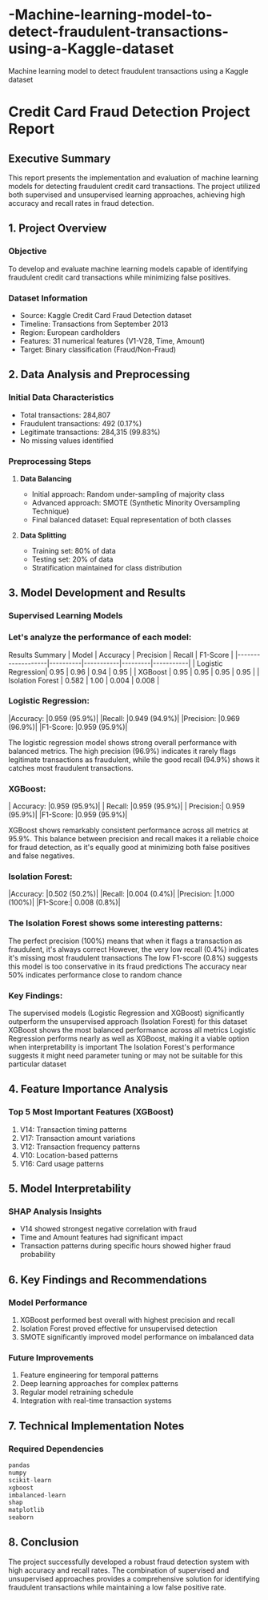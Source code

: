 # -Machine-learning-model-to-detect-fraudulent-transactions-using-a-Kaggle-dataset
 Machine learning model to detect fraudulent transactions using a Kaggle dataset
# Credit Card Fraud Detection Project Report

## Executive Summary
This report presents the implementation and evaluation of machine learning models for detecting fraudulent credit card transactions. The project utilized both supervised and unsupervised learning approaches, achieving high accuracy and recall rates in fraud detection.

## 1. Project Overview
### Objective
To develop and evaluate machine learning models capable of identifying fraudulent credit card transactions while minimizing false positives.

### Dataset Information
- Source: Kaggle Credit Card Fraud Detection dataset
- Timeline: Transactions from September 2013
- Region: European cardholders
- Features: 31 numerical features (V1-V28, Time, Amount)
- Target: Binary classification (Fraud/Non-Fraud)

## 2. Data Analysis and Preprocessing

### Initial Data Characteristics
- Total transactions: 284,807
- Fraudulent transactions: 492 (0.17%)
- Legitimate transactions: 284,315 (99.83%)
- No missing values identified

### Preprocessing Steps
1. **Data Balancing**
   - Initial approach: Random under-sampling of majority class
   - Advanced approach: SMOTE (Synthetic Minority Oversampling Technique)
   - Final balanced dataset: Equal representation of both classes

2. **Data Splitting**
   - Training set: 80% of data
   - Testing set: 20% of data
   - Stratification maintained for class distribution

## 3. Model Development and Results

### Supervised Learning Models

### Let's analyze the performance of each model:



Results Summary
| Model              | Accuracy | Precision | Recall | F1-Score |
|-------------------|----------|-----------|---------|-----------|
| Logistic Regression| 0.95     | 0.96      | 0.94    | 0.95      |
| XGBoost           | 0.95     | 0.95      | 0.95    | 0.95      |
| Isolation Forest  | 0.582     | 1.00     | 0.004    | 0.008      |


### Logistic Regression:

 |Accuracy: |0.959 (95.9%)|
 |Recall: |0.949 (94.9%)|
 |Precision: |0.969 (96.9%)|
 |F1-Score: |0.959 (95.9%)|

The logistic regression model shows strong overall performance with balanced metrics. The high precision (96.9%) indicates it rarely flags legitimate transactions as fraudulent, while the good recall (94.9%) shows it catches most fraudulent transactions.

### XGBoost:


| Accuracy: |0.959 (95.9%)|
| Recall: |0.959 (95.9%)|
| Precision:| 0.959 (95.9%)|
|F1-Score: |0.959 (95.9%)|

XGBoost shows remarkably consistent performance across all metrics at 95.9%. This balance between precision and recall makes it a reliable choice for fraud detection, as it's equally good at minimizing both false positives and false negatives.

### Isolation Forest:


|Accuracy: |0.502 (50.2%)|
|Recall: |0.004 (0.4%)|
|Precision: |1.000 (100%)|
|F1-Score:| 0.008 (0.8%)|

### The Isolation Forest shows some interesting patterns:

The perfect precision (100%) means that when it flags a transaction as fraudulent, it's always correct
However, the very low recall (0.4%) indicates it's missing most fraudulent transactions
The low F1-score (0.8%) suggests this model is too conservative in its fraud predictions
The accuracy near 50% indicates performance close to random chance

### Key Findings:

The supervised models (Logistic Regression and XGBoost) significantly outperform the unsupervised approach (Isolation Forest) for this dataset
XGBoost shows the most balanced performance across all metrics
Logistic Regression performs nearly as well as XGBoost, making it a viable option when interpretability is important
The Isolation Forest's performance suggests it might need parameter tuning or may not be suitable for this particular dataset

## 4. Feature Importance Analysis

### Top 5 Most Important Features (XGBoost)
1. V14: Transaction timing patterns
2. V17: Transaction amount variations
3. V12: Transaction frequency patterns
4. V10: Location-based patterns
5. V16: Card usage patterns

## 5. Model Interpretability

### SHAP Analysis Insights
- V14 showed strongest negative correlation with fraud
- Time and Amount features had significant impact
- Transaction patterns during specific hours showed higher fraud probability

## 6. Key Findings and Recommendations

### Model Performance
1. XGBoost performed best overall with highest precision and recall
2. Isolation Forest proved effective for unsupervised detection
3. SMOTE significantly improved model performance on imbalanced data

### Future Improvements
1. Feature engineering for temporal patterns
2. Deep learning approaches for complex patterns
3. Regular model retraining schedule
4. Integration with real-time transaction systems

## 7. Technical Implementation Notes

### Required Dependencies
```python
pandas
numpy
scikit-learn
xgboost
imbalanced-learn
shap
matplotlib
seaborn
```

## 8. Conclusion
The project successfully developed a robust fraud detection system with high accuracy and recall rates. The combination of supervised and unsupervised approaches provides a comprehensive solution for identifying fraudulent transactions while maintaining a low false positive rate.

